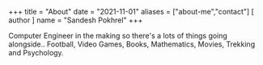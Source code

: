 +++
title = "About"
date = "2021-11-01"
aliases = ["about-me","contact"]
[ author ]
  name = "Sandesh Pokhrel"
+++


Computer Engineer in the making so there's a lots of things going alongside.. Football, Video Games, Books, Mathematics, Movies, Trekking and Psychology.

